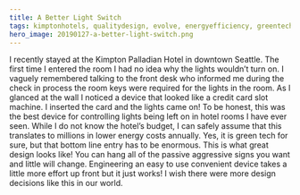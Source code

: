 ```yaml
---
title: A Better Light Switch
tags: kimptonhotels, qualitydesign, evolve, energyefficiency, greentech, leviton
hero_image: 20190127-a-better-light-switch.png
---
```

I recently stayed at the Kimpton Palladian Hotel in downtown Seattle. The first time I entered the room I had no idea why the lights wouldn’t turn on. I vaguely remembered talking to the front desk who informed me during the check in process the room keys were required for the lights in the room. As I glanced at the wall I noticed a device that looked like a credit card slot machine. I inserted the card and the lights came on! To be honest, this was the best device for controlling lights being left on in hotel rooms I have ever seen. While I do not know the hotel’s budget, I can safely assume that this translates to millions in lower energy costs annually. Yes, it is green tech for sure, but that bottom line entry has to be enormous. This is what great design looks like! You can hang all of the passive aggressive signs you want and little will change. Engineering an easy to use convenient device takes a little more effort up front but it just works! I wish there were more design decisions like this in our world.